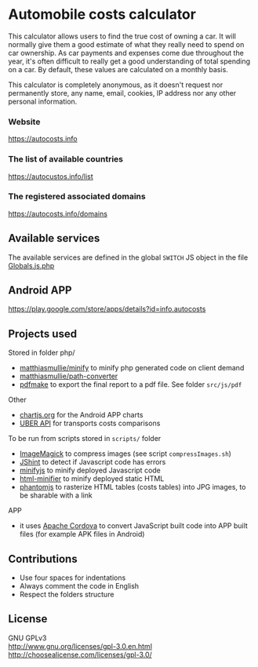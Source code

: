 Automobile costs calculator
=========

This calculator allows users to find the true cost of owning a car. It will normally give them a good estimate of what they really need to spend on car ownership. As car payments and expenses come due throughout the year, it's often difficult to really get a good understanding of total spending on a car. By default, these values are calculated on a monthly basis. 

This calculator is completely anonymous, as it doesn't request nor permanently store, any name, email, cookies, IP address nor any other personal information.

### Website
https://autocosts.info<br>

### The list of available countries
https://autocustos.info/list

### The registered associated domains
https://autocosts.info/domains

## Available services
The available services are defined in the global `SWITCH` JS object in the file <a href="https://github.com/jfoclpf/autocosts/blob/master/js/Globals.js.php">Globals.js.php</a>

## Android APP<br>
https://play.google.com/store/apps/details?id=info.autocosts

## Projects used

Stored in folder php/<br>
* <a href="https://github.com/matthiasmullie/minify">matthiasmullie/minify</a> to minify php generated code on client demand
* <a href="https://github.com/matthiasmullie/path-converter">matthiasmullie/path-converter</a>
* <a href="http://pdfmake.org/#/">pdfmake</a> to export the final report to a pdf file. See folder `src/js/pdf`

Other<br>
* <a href="http://www.chartjs.org/">chartjs.org</a> for the Android APP charts
* <a href="https://developer.uber.com/">UBER API</a> for transports costs comparisons

To be run from scripts stored in `scripts/` folder<br>
* <a href="https://www.imagemagick.org/script/index.php">ImageMagick</a> to compress images (see script `compressImages.sh`)
* <a href="http://jshint.com/install/">JShint</a> to detect if Javascript code has errors
* <a href="https://www.npmjs.com/package/minifyjs">minifyjs</a> to minify deployed Javascript code
* <a href="https://www.npmjs.com/package/html-minifier">html-minifier</a> to minify deployed static HTML
* <a href="http://phantomjs.org/">phantomjs</a> to rasterize HTML tables (costs tables) into JPG images, to be sharable with a link

APP<br>
* it uses <a href="https://cordova.apache.org/">Apache Cordova</a> to convert JavaScript built code into APP built files (for example APK files in Android)

## Contributions
* Use four spaces for indentations
* Always comment the code in English
* Respect the folders structure

## License<br>
GNU GPLv3<br>
http://www.gnu.org/licenses/gpl-3.0.en.html <br>
http://choosealicense.com/licenses/gpl-3.0/
